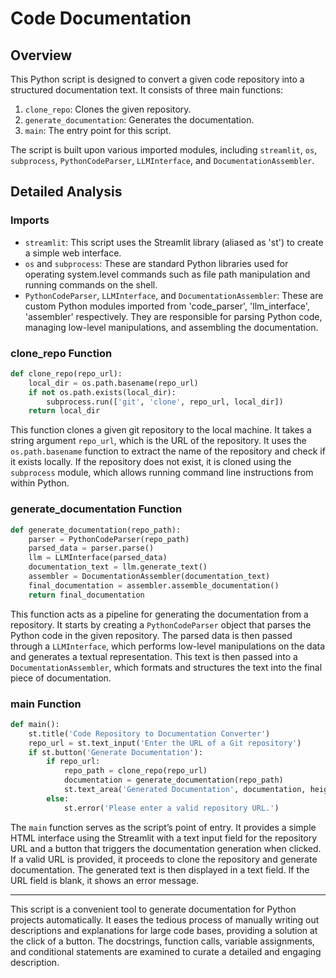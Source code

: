 # Code Documentation

## Overview

This Python script is designed to convert a given code repository into a structured documentation text. It consists of three main functions:

1. `clone_repo`: Clones the given repository.
2. `generate_documentation`: Generates the documentation.
3. `main`: The entry point for this script.

The script is built upon various imported modules, including `streamlit`, `os`, `subprocess`, `PythonCodeParser`, `LLMInterface`, and `DocumentationAssembler`.

## Detailed Analysis

### Imports

- `streamlit`: This script uses the Streamlit library (aliased as 'st') to create a simple web interface.
- `os` and `subprocess`: These are standard Python libraries used for operating system.level commands such as file path manipulation and running commands on the shell.
- `PythonCodeParser`, `LLMInterface`, and `DocumentationAssembler`: These are custom Python modules imported from 'code_parser', 'llm_interface', 'assembler' respectively. They are responsible for parsing Python code, managing low-level manipulations, and assembling the documentation.

### clone_repo Function

```python
def clone_repo(repo_url):
    local_dir = os.path.basename(repo_url)
    if not os.path.exists(local_dir):
        subprocess.run(['git', 'clone', repo_url, local_dir])
    return local_dir
```

This function clones a given git repository to the local machine. It takes a string argument `repo_url`, which is the URL of the repository. It uses the `os.path.basename` function to extract the name of the repository and check if it exists locally. If the repository does not exist, it is cloned using the `subprocess` module, which allows running command line instructions from within Python.

### generate_documentation Function

```python
def generate_documentation(repo_path):
    parser = PythonCodeParser(repo_path)
    parsed_data = parser.parse()
    llm = LLMInterface(parsed_data)
    documentation_text = llm.generate_text()
    assembler = DocumentationAssembler(documentation_text)
    final_documentation = assembler.assemble_documentation()
    return final_documentation
```

This function acts as a pipeline for generating the documentation from a repository. It starts by creating a `PythonCodeParser` object that parses the Python code in the given repository. The parsed data is then passed through a `LLMInterface`, which performs low-level manipulations on the data and generates a textual representation. This text is then passed into a `DocumentationAssembler`, which formats and structures the text into the final piece of documentation.

### main Function

```python
def main():
    st.title('Code Repository to Documentation Converter')
    repo_url = st.text_input('Enter the URL of a Git repository')
    if st.button('Generate Documentation'):
        if repo_url:
            repo_path = clone_repo(repo_url)
            documentation = generate_documentation(repo_path)
            st.text_area('Generated Documentation', documentation, height=300)
        else:
            st.error('Please enter a valid repository URL.')
```

The `main` function serves as the script’s point of entry. It provides a simple HTML interface using the Streamlit with a text input field for the repository URL and a button that triggers the documentation generation when clicked. If a valid URL is provided, it proceeds to clone the repository and generate documentation. The generated text is then displayed in a text field. If the URL field is blank, it shows an error message.

---

This script is a convenient tool to generate documentation for Python projects automatically. It eases the tedious process of manually writing out descriptions and explanations for large code bases, providing a solution at the click of a button. The docstrings, function calls, variable assignments, and conditional statements are examined to curate a detailed and engaging description.